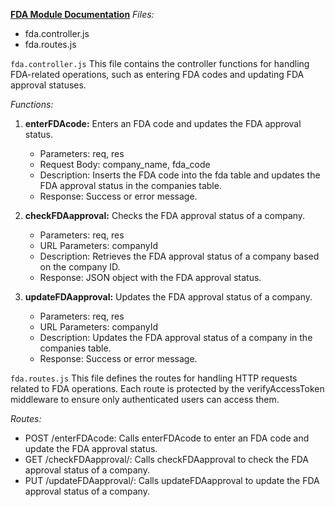 **<ins>FDA Module Documentation</ins>**
*Files:*
- fda.controller.js
- fda.routes.js

``fda.controller.js``
This file contains the controller functions for handling FDA-related operations, such as entering FDA codes and updating FDA approval statuses.

*Functions:*
1. **enterFDAcode:** Enters an FDA code and updates the FDA approval status.
    - Parameters: 
        req, res
    - Request Body: 
        company_name, fda_code
    - Description: 
        Inserts the FDA code into the fda table and updates the FDA approval status in the companies table.
    - Response: 
        Success or error message.

2. **checkFDAapproval:** Checks the FDA approval status of a company.
    - Parameters: 
        req, res
    - URL Parameters: 
        companyId
    - Description: 
        Retrieves the FDA approval status of a company based on the company ID.
    - Response: 
        JSON object with the FDA approval status.

3. **updateFDAapproval:** Updates the FDA approval status of a company.
    - Parameters: req, res
    - URL Parameters: companyId
    - Description: Updates the FDA approval status of a company in the companies table.
    - Response: Success or error message.

``fda.routes.js``
This file defines the routes for handling HTTP requests related to FDA operations. Each route is protected by the verifyAccessToken middleware to ensure only authenticated users can access them.

*Routes:*
- POST /enterFDAcode: 
    Calls enterFDAcode to enter an FDA code and update the FDA approval status.
- GET /checkFDAapproval/: 
    Calls checkFDAapproval to check the FDA approval status of a company.
- PUT /updateFDAapproval/: 
    Calls updateFDAapproval to update the FDA approval status of a company.







